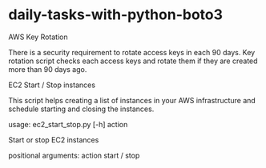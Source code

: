 # daily-tasks-with-python-boto3
AWS Key Rotation

There is a security requirement to rotate access keys in each 90 days. Key rotation script checks each access keys and rotate them if they are created more than 90 days ago.

EC2 Start / Stop instances

This script helps creating a list of instances in your AWS infrastructure and schedule starting and closing the instances.

usage: ec2_start_stop.py [-h] action

Start or stop EC2 instances

positional arguments:
  action      start / stop